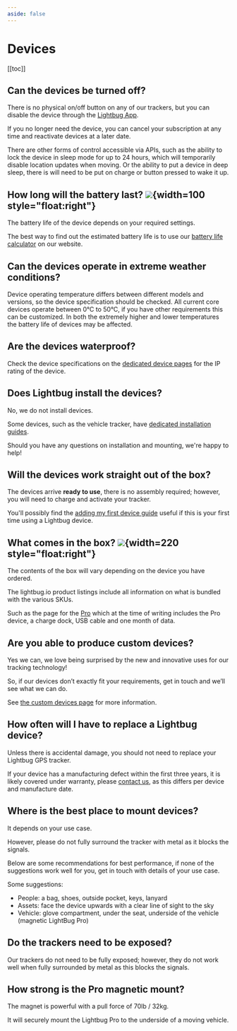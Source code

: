 ```yaml
---
aside: false
---
```

# Devices

[[toc]]

## Can the devices be turned off?

There is no physical on/off button on any of our trackers, but you can disable the device through the [Lightbug App](/apps/cloud/).

If you no longer need the device, you can cancel your subscription at any time and reactivate devices at a later date.

There are other forms of control accessible via APIs, such as the ability to lock the device in sleep mode for up to 24 hours, which will temporarily disable location updates when moving. Or the ability to put a device in deep sleep, there is will need to be put on charge or button pressed to wake it up.

## How long will the battery last? ![](https://i.imgur.com/107HL9y.png){width=100 style="float:right"}

The battery life of the device depends on your required settings.

The best way to find out the estimated battery life is to use our [battery life calculator](https://lightbug.io/) on our website.

## Can the devices operate in extreme weather conditions?

Device operating temperature differs between different models and versions, so the device specification should be checked.
All current core devices operate between 0°C to 50°C, if you have other requirements this can be customized.
In both the extremely higher and lower temperatures the battery life of devices may be affected.

## Are the devices waterproof?

Check the device specifications on the [dedicated device pages](/devices) for the IP rating of the device.

## Does Lightbug install the devices?

No, we do not install devices.

Some devices, such as the vehicle tracker, have [dedicated installation guides](/devices/vehicle/installation).

Should you have any questions on installation and mounting, we're happy to help!

## Will the devices work straight out of the box?

The devices arrive **ready to use**, there is no assembly required; however, you will need to charge and activate your tracker.

You'll possibly find the [adding my first device guide](/guides/adding-your-first-device) useful if this is your first time using a Lightbug device.

## What comes in the box? ![](https://i.imgur.com/CaCDdWV.png){width=220 style="float:right"}

The contents of the box will vary depending on the device you have ordered.

The lightbug.io product listings include all information on what is bundled with the various SKUs.

Such as the page for the [Pro](https://lightbug.io/product/lb-dev-pr2/) which at the time of writing includes the Pro device, a charge dock, USB cable and one month of data.

## Are you able to produce custom devices?

Yes we can, we love being surprised by the new and innovative uses for our tracking technology!

So, if our devices don’t exactly fit your requirements, get in touch and we’ll see what we can do.

See [the custom devices page](/devices/custom) for more information.

## How often will I have to replace a Lightbug device?

Unless there is accidental damage, you should not need to replace your Lightbug GPS tracker.

If your device has a manufacturing defect within the first three years, it is likely covered under warranty, please [contact us](https://lightbug.io/contact/), as this differs per device and manufacture date.

## Where is the best place to mount devices?

It depends on your use case.

However, please do not fully surround the tracker with metal as it blocks the signals.

Below are some recommendations for best performance, if none of the suggestions work well for you, get in touch with details of your use case.

Some suggestions:
 - People: a bag, shoes, outside pocket, keys, lanyard
 - Assets: face the device upwards with a clear line of sight to the sky
 - Vehicle: glove compartment, under the seat, underside of the vehicle (magnetic LightBug Pro)

## Do the trackers need to be exposed?

Our trackers do not need to be fully exposed; however, they do not work well when fully surrounded by metal as this blocks the signals.

## How strong is the Pro magnetic mount?

The magnet is powerful with a pull force of 70lb / 32kg.

It will securely mount the Lightbug Pro to the underside of a moving vehicle.
